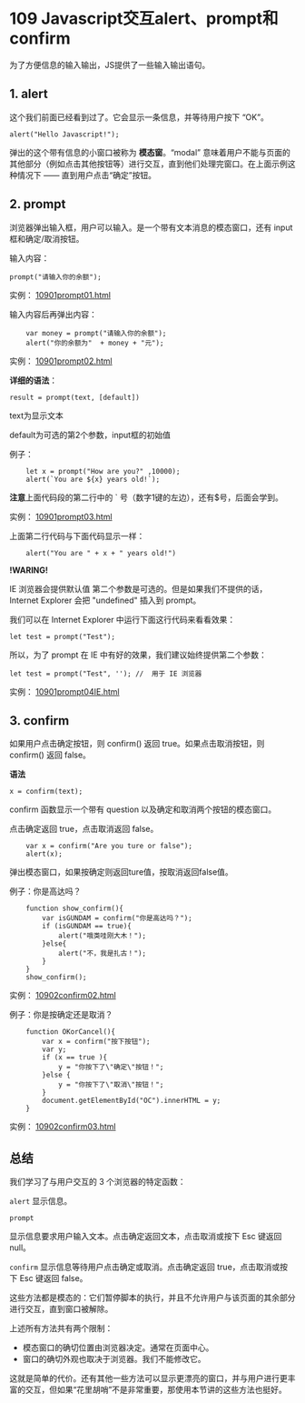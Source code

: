# 109 Javascript交互alert、prompt和confirm

为了方便信息的输入输出，JS提供了一些输入输出语句。



## 1. alert

这个我们前面已经看到过了。它会显示一条信息，并等待用户按下 “OK”。

```
alert("Hello Javascript!");
```

弹出的这个带有信息的小窗口被称为 **模态窗**。“modal” 意味着用户不能与页面的其他部分（例如点击其他按钮等）进行交互，直到他们处理完窗口。在上面示例这种情况下 —— 直到用户点击“确定”按钮。



## 2. prompt

浏览器弹出输入框，用户可以输入。是一个带有文本消息的模态窗口，还有 input 框和确定/取消按钮。

输入内容：

```
prompt("请输入你的余额");
```

实例：  [10901prompt01.html](10901prompt01.html) 



输入内容后再弹出内容：

```
    var money = prompt("请输入你的余额");
    alert("你的余额为"  + money + "元");
```

实例： [10901prompt02.html](10901prompt02.html) 



**详细的语法**：

```
result = prompt(text, [default])
```

text为显示文本

default为可选的第2个参数，input框的初始值

例子：

```
    let x = prompt("How are you?" ,10000);
    alert(`You are ${x} years old!`);
```

**注意**上面代码段的第二行中的 ` 号（数字1键的左边），还有$号，后面会学到。

实例： [10901prompt03.html](10901prompt03.html) 

上面第二行代码与下面代码显示一样：

```
    alert("You are " + x + " years old!")
```



**!WARING!**

IE 浏览器会提供默认值
第二个参数是可选的。但是如果我们不提供的话，Internet Explorer 会把 "undefined" 插入到 prompt。

我们可以在 Internet Explorer 中运行下面这行代码来看看效果：

```
let test = prompt("Test");
```

所以，为了 prompt 在 IE 中有好的效果，我们建议始终提供第二个参数：

```
let test = prompt("Test", ''); //  用于 IE 浏览器
```

实例： [10901prompt04IE.html](10901prompt04IE.html) 



## 3. confirm

如果用户点击确定按钮，则 confirm() 返回 true。如果点击取消按钮，则 confirm() 返回 false。

**语法**

```
x = confirm(text);
```

confirm 函数显示一个带有 question 以及确定和取消两个按钮的模态窗口。

点击确定返回 true，点击取消返回 false。



```
    var x = confirm("Are you ture or false");
    alert(x);
```

弹出模态窗口，如果按确定则返回ture值，按取消返回false值。



例子：你是高达吗？

```
    function show_confirm(){
        var isGUNDAM = confirm("你是高达吗？");
        if (isGUNDAM == true){
            alert("哦类哇刚大木！");
        }else{
            alert("不，我是扎古！");
        }
    }
    show_confirm();
```

实例： [10902confirm02.html](10902confirm02.html) 



例子：你是按确定还是取消？

```
    function OKorCancel(){
        var x = confirm("按下按钮");
        var y;
        if (x == true ){
            y = "你按下了\"确定\"按钮！";
        }else {
            y = "你按下了\"取消\"按钮！";
        }
        document.getElementById("OC").innerHTML = y;
    }
```

实例： [10902confirm03.html](10902confirm03.html) 



## 总结

我们学习了与用户交互的 3 个浏览器的特定函数：

`alert`
显示信息。

`prompt`

显示信息要求用户输入文本。点击确定返回文本，点击取消或按下 Esc 键返回 null。

`confirm`
显示信息等待用户点击确定或取消。点击确定返回 true，点击取消或按下 Esc 键返回 false。



这些方法都是模态的：它们暂停脚本的执行，并且不允许用户与该页面的其余部分进行交互，直到窗口被解除。

上述所有方法共有两个限制：

* 模态窗口的确切位置由浏览器决定。通常在页面中心。
* 窗口的确切外观也取决于浏览器。我们不能修改它。

这就是简单的代价。还有其他一些方法可以显示更漂亮的窗口，并与用户进行更丰富的交互，但如果“花里胡哨”不是非常重要，那使用本节讲的这些方法也挺好。
